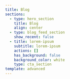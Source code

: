 ```yaml
---
title: Blog
sections:
  - type: hero_section
    title: Blog
    align: center
  - type: blog_feed_section
    show_recent: false
  - title: lorem-ipsum
    subtitle: lorem-ipsum
    actions: []
    has_background: false
    background_color: white
    type: cta_section
template: advanced
---
```


